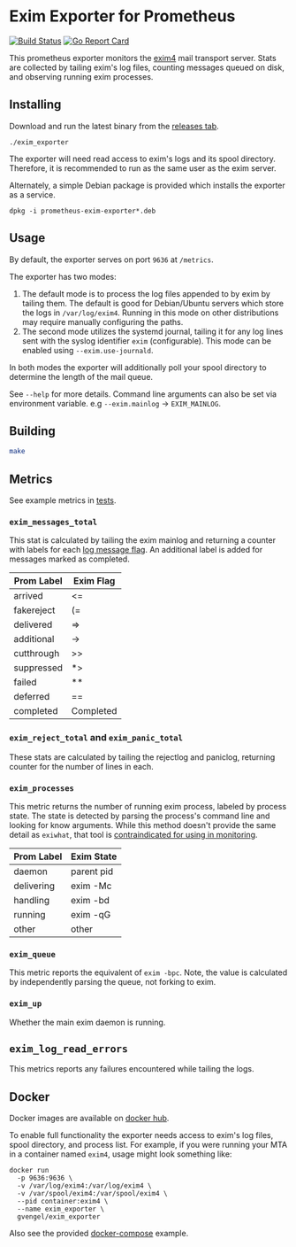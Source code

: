 # Exim Exporter for Prometheus 
[![Build Status](https://travis-ci.com/gvengel/exim_exporter.svg?token=qhTuSsVmWS1s5LkEYqfN&branch=master)](https://travis-ci.com/gvengel/exim_exporter)
[![Go Report Card](https://goreportcard.com/badge/github.com/gvengel/exim_exporter)](https://goreportcard.com/report/github.com/gvengel/exim_exporter) 

This prometheus exporter monitors the [exim4](https://www.exim.org/) mail transport server. 
Stats are collected by tailing exim's log files, counting messages queued on disk, 
and observing running exim processes.

## Installing

Download and run the latest binary from the [releases tab](https://github.com/gvengel/exim_exporter/releases/latest). 

```shell script
./exim_exporter
```

The exporter will need read access to exim's logs and its spool directory.
Therefore, it is recommended to run as the same user as the exim server.

Alternately, a simple Debian package is provided which installs the exporter as a service.

```shell script
dpkg -i prometheus-exim-exporter*.deb
```

## Usage

By default, the exporter serves on port `9636` at `/metrics`. 

The exporter has two modes:

1. The default mode is to process the log files appended to by exim by tailing
   them. The default is good for Debian/Ubuntu servers which store the logs in
   `/var/log/exim4`. Running in this mode on other distributions may require
   manually configuring the paths.
2. The second mode utilizes the systemd journal, tailing it for any log lines
   sent with the syslog identifier `exim` (configurable). This mode can be
   enabled using `--exim.use-journald`.

In both modes the exporter will additionally poll your spool directory to
determine the length of the mail queue.

See `--help` for more details. Command line arguments can also be set via
environment variable. e.g `--exim.mainlog` -> `EXIM_MAINLOG`.

## Building

```sh
make
```

## Metrics

See example metrics in [tests](https://github.com/gvengel/exim_exporter/blob/master/test/update.metrics).

### `exim_messages_total`

This stat is calculated by tailing the exim mainlog and returning a counter with labels for each
[log message flag](https://www.exim.org/exim-html-current/doc/html/spec_html/ch-log_files.html#SECID250). 
An additional label is added for messages marked as completed.

| Prom Label | Exim Flag |
|------------|-----------|
| arrived    | <=        |
| fakereject | (=        |
| delivered  | =>        |
| additional | ->        |
| cutthrough | \>\>      |
| suppressed | *>        |
| failed     | **        |
| deferred   | ==        |
| completed  | Completed |
		
### `exim_reject_total` and `exim_panic_total `

These stats are calculated by tailing the rejectlog and paniclog, returning counter for the number of lines in each.

### `exim_processes`

This metric returns the number of running exim process, labeled by process state.
The state is detected by parsing the process's command line and looking for know arguments.
While this method doesn't provide the same detail as `exiwhat`, that tool is 
[contraindicated for using in monitoring](https://www.exim.org/exim-html-current/doc/html/spec_html/ch-exim_utilities.html#SECTfinoutwha).

| Prom Label | Exim State |
|------------|------------|
| daemon     | parent pid |
| delivering | exim -Mc   |
| handling   | exim -bd   |
| running    | exim -qG   |
| other      | other      | 

### `exim_queue`

This metric reports the equivalent of `exim -bpc`. Note, the value is calculated by independently parsing the queue, not forking to exim.

### `exim_up`

Whether the main exim daemon is running.

## `exim_log_read_errors`

This metrics reports any failures encountered while tailing the logs.

## Docker

Docker images are available on [docker hub](https://hub.docker.com/r/gvengel/exim_exporter). 

To enable full functionality the exporter needs access to exim's log files, spool directory, and process list. 
For example, if you were running your MTA in a container named `exim4`, usage might look something like:

```
docker run 
  -p 9636:9636 \
  -v /var/log/exim4:/var/log/exim4 \
  -v /var/spool/exim4:/var/spool/exim4 \
  --pid container:exim4 \
  --name exim_exporter \
  gvengel/exim_exporter
```

Also see the provided [docker-compose](docker-compose.yml) example.